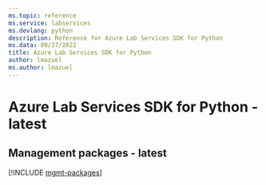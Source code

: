 ```yaml
---
ms.topic: reference
ms.service: labservices
ms.devlang: python
description: Reference for Azure Lab Services SDK for Python
ms.data: 09/27/2022
title: Azure Lab Services SDK for Python
author: lmazuel
ms.author: lmazuel
---
```

# Azure Lab Services SDK for Python - latest

## Management packages - latest
[!INCLUDE [mgmt-packages](lab-services-mgmt-index.md)]